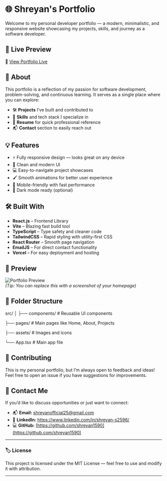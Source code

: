 # 🌐 Shreyan's Portfolio

Welcome to my personal developer portfolio — a modern, minimalistic, and responsive website showcasing my projects, skills, and journey as a software developer.

## 🚀 Live Preview

🔗 [View Portfolio Live](https://shreyans-portfolio.vercel.app)

## 📝 About

This portfolio is a reflection of my passion for software development, problem-solving, and continuous learning. It serves as a single place where you can explore:

- 🛠️ **Projects** I’ve built and contributed to  
- 💼 **Skills** and tech stack I specialize in  
- 📃 **Resume** for quick professional reference  
- 📬 **Contact** section to easily reach out  

## 💡 Features

- ⚡ Fully responsive design — looks great on any device
- 🎨 Clean and modern UI
- 💻 Easy-to-navigate project showcases
- 🖌️ Smooth animations for better user experience
- 📱 Mobile-friendly with fast performance
- 🌙 Dark mode ready (optional)

## 🛠️ Built With

- **React.js** – Frontend Library  
- **Vite** – Blazing fast build tool 
- **TypeScript** – Type safety and cleaner code  
- **TailwindCSS** – Rapid styling with utility-first CSS  
- **React Router** – Smooth page navigation  
- **EmailJS** – For direct contact functionality  
- **Vercel** – For easy deployment and hosting  

## 📸 Preview

![Portfolio Preview](https://shreyans-portfolio.vercel.app/preview-image.png)  
*(Tip: You can replace this with a screenshot of your homepage)*

## 📂 Folder Structure

src/
│
├── components/ # Reusable UI components

├── pages/ # Main pages like Home, About, Projects

├── assets/ # Images and icons

└── App.tsx # Main app file

## 📢 Contributing

This is my personal portfolio, but I’m always open to feedback and ideas!  
Feel free to open an issue if you have suggestions for improvements.

## 📧 Contact Me

If you’d like to discuss opportunities or just want to connect:

- 📬 **Email:** shreyanofficial25@gmail.com  
- 💼 **LinkedIn:** https://www.linkedin.com/in/shreyan-s2596/  
- 💻 **GitHub:** [https://github.com/shreyan1590](https://github.com/shreyan1590)  

---

### 🏷️ License

This project is licensed under the MIT License — feel free to use and modify it with attribution.

---


